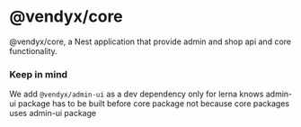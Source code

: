 # @vendyx/core

@vendyx/core, a Nest application that provide admin and shop api and core functionality.

### Keep in mind
We add `@vendyx/admin-ui` as a dev dependency only for lerna knows admin-ui package has to be built before core package not because core packages uses admin-ui package